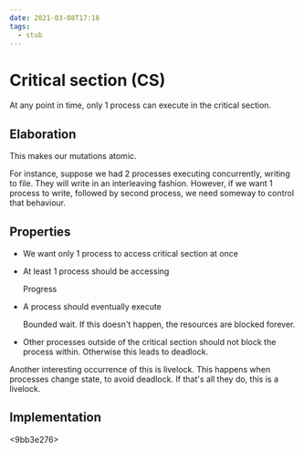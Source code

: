 ```yaml
---
date: 2021-03-08T17:18
tags: 
  - stub
---
```


# Critical section (CS)

At any point in time, only 1 process can execute in the critical section.

## Elaboration

This makes our mutations atomic.

For instance, suppose we had 2 processes executing concurrently, writing to file.
They will write in an interleaving fashion.
However, if we want 1 process to write, followed by second process, we need someway to control that behaviour.

## Properties

- We want only 1 process to access critical section at once

 <a501c808> 
  
- At least 1 process should be accessing

  Progress

- A process should eventually execute

  Bounded wait. If this doesn't happen, the resources are blocked forever.
  
- Other processes outside of the critical section should not block the process within. Otherwise this leads to deadlock.
  
 <e7bdfb0f> 
  
  Another interesting occurrence of this is livelock. This happens when processes change state, to avoid deadlock. If that's all they do, this is a livelock.

## Implementation

<b968942f>

<9bb3e276>


<c38b706a>
